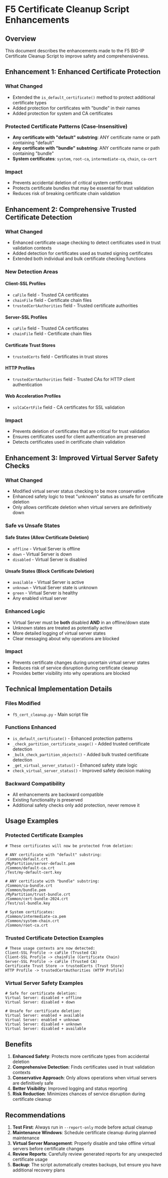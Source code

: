 # F5 Certificate Cleanup Script Enhancements

## Overview
This document describes the enhancements made to the F5 BIG-IP Certificate Cleanup Script to improve safety and comprehensiveness.

## Enhancement 1: Enhanced Certificate Protection

### What Changed
- Extended the `is_default_certificate()` method to protect additional certificate types
- Added protection for certificates with "bundle" in their names
- Added protection for system and CA certificates

### Protected Certificate Patterns (Case-Insensitive)
- **Any certificate with "default" substring**: ANY certificate name or path containing "default"
- **Any certificate with "bundle" substring**: ANY certificate name or path containing "bundle"
- **System certificates**: `system`, `root-ca`, `intermediate-ca`, `chain`, `ca-cert`

### Impact
- Prevents accidental deletion of critical system certificates
- Protects certificate bundles that may be essential for trust validation
- Reduces risk of breaking certificate chain validation

## Enhancement 2: Comprehensive Trusted Certificate Detection

### What Changed
- Enhanced certificate usage checking to detect certificates used in trust validation contexts
- Added detection for certificates used as trusted signing certificates
- Extended both individual and bulk certificate checking functions

### New Detection Areas

#### Client-SSL Profiles
- `caFile` field - Trusted CA certificates
- `chainFile` field - Certificate chain files
- `trustedCertAuthorities` field - Trusted certificate authorities

#### Server-SSL Profiles  
- `caFile` field - Trusted CA certificates
- `chainFile` field - Certificate chain files

#### Certificate Trust Stores
- `trustedCerts` field - Certificates in trust stores

#### HTTP Profiles
- `trustedCertAuthorities` field - Trusted CAs for HTTP client authentication

#### Web Acceleration Profiles
- `sslCaCertFile` field - CA certificates for SSL validation

### Impact
- Prevents deletion of certificates that are critical for trust validation
- Ensures certificates used for client authentication are preserved
- Detects certificates used in certificate chain validation

## Enhancement 3: Improved Virtual Server Safety Checks

### What Changed
- Modified virtual server status checking to be more conservative
- Enhanced safety logic to treat "unknown" status as unsafe for certificate deletion
- Only allows certificate deletion when virtual servers are definitively down

### Safe vs Unsafe States

#### Safe States (Allow Certificate Deletion)
- `offline` - Virtual Server is offline
- `down` - Virtual Server is down  
- `disabled` - Virtual Server is disabled

#### Unsafe States (Block Certificate Deletion)
- `available` - Virtual Server is active
- `unknown` - Virtual Server state is unknown
- `green` - Virtual Server is healthy
- Any enabled virtual server

### Enhanced Logic
- Virtual Server must be **both** disabled **AND** in an offline/down state
- Unknown states are treated as potentially active
- More detailed logging of virtual server states
- Clear messaging about why operations are blocked

### Impact
- Prevents certificate changes during uncertain virtual server states
- Reduces risk of service disruption during certificate cleanup
- Provides better visibility into why operations are blocked

## Technical Implementation Details

### Files Modified
- `f5_cert_cleanup.py` - Main script file

### Functions Enhanced
- `is_default_certificate()` - Enhanced protection patterns
- `_check_partition_certificate_usage()` - Added trusted certificate detection
- `_bulk_check_partition_objects()` - Added bulk trusted certificate detection  
- `_get_virtual_server_status()` - Enhanced safety state logic
- `check_virtual_server_status()` - Improved safety decision making

### Backward Compatibility
- All enhancements are backward compatible
- Existing functionality is preserved
- Additional safety checks only add protection, never remove it

## Usage Examples

### Protected Certificate Examples
```
# These certificates will now be protected from deletion:

# ANY certificate with "default" substring:
/Common/default.crt
/MyPartition/server-default.pem
/Common/default-ca.crt
/Test/my-default-cert.key

# ANY certificate with "bundle" substring:  
/Common/ca-bundle.crt
/Common/bundle.pem
/MyPartition/trust-bundle.crt
/Common/cert-bundle-2024.crt
/Test/ssl-bundle.key

# System certificates:
/Common/intermediate-ca.pem
/Common/system-chain.crt
/Common/root-ca.crt
```

### Trusted Certificate Detection Examples
```
# These usage contexts are now detected:
Client-SSL Profile -> caFile (Trusted CA)
Client-SSL Profile -> chainFile (Certificate Chain)
Server-SSL Profile -> caFile (Trusted CA)
Certificate Trust Store -> trustedCerts (Trust Store)
HTTP Profile -> trustedCertAuthorities (HTTP Profile)
```

### Virtual Server Safety Examples
```
# Safe for certificate deletion:
Virtual Server: disabled + offline
Virtual Server: disabled + down

# Unsafe for certificate deletion:  
Virtual Server: enabled + available
Virtual Server: enabled + unknown
Virtual Server: disabled + unknown
Virtual Server: disabled + available
```

## Benefits

1. **Enhanced Safety**: Protects more certificate types from accidental deletion
2. **Comprehensive Detection**: Finds certificates used in trust validation contexts
3. **Conservative Approach**: Only allows operations when virtual servers are definitively safe
4. **Better Visibility**: Improved logging and status reporting
5. **Risk Reduction**: Minimizes chances of service disruption during certificate cleanup

## Recommendations

1. **Test First**: Always run in `--report-only` mode before actual cleanup
2. **Maintenance Windows**: Schedule certificate cleanup during planned maintenance
3. **Virtual Server Management**: Properly disable and take offline virtual servers before certificate changes
4. **Review Reports**: Carefully review generated reports for any unexpected certificate usage
5. **Backup**: The script automatically creates backups, but ensure you have additional recovery plans 